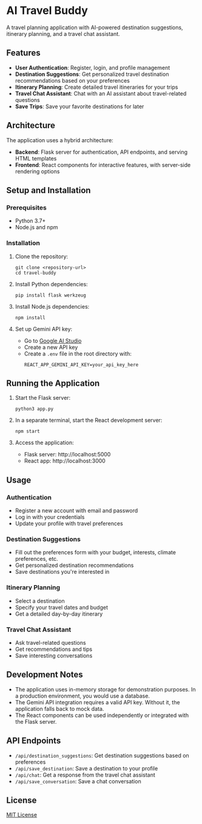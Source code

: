 # AI Travel Buddy

A travel planning application with AI-powered destination suggestions, itinerary planning, and a travel chat assistant.

## Features

- **User Authentication**: Register, login, and profile management
- **Destination Suggestions**: Get personalized travel destination recommendations based on your preferences
- **Itinerary Planning**: Create detailed travel itineraries for your trips
- **Travel Chat Assistant**: Chat with an AI assistant about travel-related questions
- **Save Trips**: Save your favorite destinations for later

## Architecture

The application uses a hybrid architecture:

- **Backend**: Flask server for authentication, API endpoints, and serving HTML templates
- **Frontend**: React components for interactive features, with server-side rendering options

## Setup and Installation

### Prerequisites

- Python 3.7+
- Node.js and npm

### Installation

1. Clone the repository:
   ```
   git clone <repository-url>
   cd travel-buddy
   ```

2. Install Python dependencies:
   ```
   pip install flask werkzeug
   ```

3. Install Node.js dependencies:
   ```
   npm install
   ```

4. Set up Gemini API key:
   - Go to [Google AI Studio](https://makersuite.google.com/app/apikey)
   - Create a new API key
   - Create a `.env` file in the root directory with:
     ```
     REACT_APP_GEMINI_API_KEY=your_api_key_here
     ```

## Running the Application

1. Start the Flask server:
   ```
   python3 app.py
   ```

2. In a separate terminal, start the React development server:
   ```
   npm start
   ```

3. Access the application:
   - Flask server: http://localhost:5000
   - React app: http://localhost:3000

## Usage

### Authentication

- Register a new account with email and password
- Log in with your credentials
- Update your profile with travel preferences

### Destination Suggestions

- Fill out the preferences form with your budget, interests, climate preferences, etc.
- Get personalized destination recommendations
- Save destinations you're interested in

### Itinerary Planning

- Select a destination
- Specify your travel dates and budget
- Get a detailed day-by-day itinerary

### Travel Chat Assistant

- Ask travel-related questions
- Get recommendations and tips
- Save interesting conversations

## Development Notes

- The application uses in-memory storage for demonstration purposes. In a production environment, you would use a database.
- The Gemini API integration requires a valid API key. Without it, the application falls back to mock data.
- The React components can be used independently or integrated with the Flask server.

## API Endpoints

- `/api/destination_suggestions`: Get destination suggestions based on preferences
- `/api/save_destination`: Save a destination to your profile
- `/api/chat`: Get a response from the travel chat assistant
- `/api/save_conversation`: Save a chat conversation

## License

[MIT License](LICENSE)
